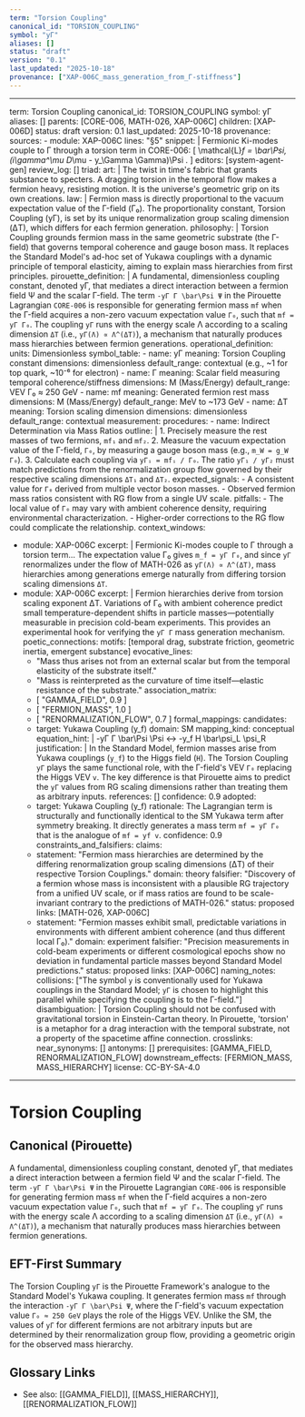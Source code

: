 ```yaml
---
term: "Torsion Coupling"
canonical_id: "TORSION_COUPLING"
symbol: "yΓ"
aliases: []
status: "draft"
version: "0.1"
last_updated: "2025-10-18"
provenance: ["XAP-006C_mass_generation_from_Γ-stiffness"]
---
```


---
term: Torsion Coupling
canonical_id: TORSION_COUPLING
symbol: yΓ
aliases: []
parents: [CORE-006, MATH-026, XAP-006C]
children: [XAP-006D]
status: draft
version: 0.1
last_updated: 2025-10-18
provenance:
  sources:
    - module: XAP-006C
      lines: "§5"
      snippet: |
        Fermionic Ki-modes couple to Γ through a torsion term in CORE-006:
        \[ \mathcal{L}_f = \bar\Psi\, (i\gamma^\mu D_\mu - y_\Gamma \Gamma)\Psi . \]
  editors: [system-agent-gen]
  review_log: []
triad:
  art: |
    The twist in time's fabric that grants substance to specters. A dragging torsion in the temporal flow makes a fermion heavy, resisting motion. It is the universe's geometric grip on its own creations.
  law: |
    Fermion mass is directly proportional to the vacuum expectation value of the Γ-field (Γ₀). The proportionality constant, Torsion Coupling (yΓ), is set by its unique renormalization group scaling dimension (ΔT), which differs for each fermion generation.
  philosophy: |
    Torsion Coupling grounds fermion mass in the same geometric substrate (the Γ-field) that governs temporal coherence and gauge boson mass. It replaces the Standard Model's ad-hoc set of Yukawa couplings with a dynamic principle of temporal elasticity, aiming to explain mass hierarchies from first principles.
pirouette_definition: |
  A fundamental, dimensionless coupling constant, denoted yΓ, that mediates a direct interaction between a fermion field Ψ and the scalar Γ-field. The term `-yΓ Γ \bar\Psi Ψ` in the Pirouette Lagrangian `CORE-006` is responsible for generating fermion mass `mf` when the Γ-field acquires a non-zero vacuum expectation value `Γ₀`, such that `mf = yΓ Γ₀`. The coupling `yΓ` runs with the energy scale Λ according to a scaling dimension `ΔT` (i.e., `yΓ(Λ) ∝ Λ^(ΔT)`), a mechanism that naturally produces mass hierarchies between fermion generations.
operational_definition:
  units: Dimensionless
  symbol_table:
    - name: yΓ
      meaning: Torsion Coupling constant
      dimensions: dimensionless
      default_range: contextual (e.g., ~1 for top quark, ~10⁻⁶ for electron)
    - name: Γ
      meaning: Scalar field measuring temporal coherence/stiffness
      dimensions: M (Mass/Energy)
      default_range: VEV Γ₀ ≈ 250 GeV
    - name: mf
      meaning: Generated fermion rest mass
      dimensions: M (Mass/Energy)
      default_range: MeV to ~173 GeV
    - name: ΔT
      meaning: Torsion scaling dimension
      dimensions: dimensionless
      default_range: contextual
  measurement:
    procedures:
      - name: Indirect Determination via Mass Ratios
        outline: |
          1. Precisely measure the rest masses of two fermions, `mf₁` and `mf₂`.
          2. Measure the vacuum expectation value of the Γ-field, `Γ₀`, by measuring a gauge boson mass (e.g., `m_W = g_W Γ₀`).
          3. Calculate each coupling via `yΓᵢ = mfᵢ / Γ₀`. The ratio `yΓ₁ / yΓ₂` must match predictions from the renormalization group flow governed by their respective scaling dimensions `ΔT₁` and `ΔT₂`.
        expected_signals:
          - A consistent value for `Γ₀` derived from multiple vector boson masses.
          - Observed fermion mass ratios consistent with RG flow from a single UV scale.
        pitfalls:
          - The local value of `Γ₀` may vary with ambient coherence density, requiring environmental characterization.
          - Higher-order corrections to the RG flow could complicate the relationship.
context_windows:
  - module: XAP-006C
    excerpt: |
      Fermionic Ki-modes couple to Γ through a torsion term... The expectation value Γ₀ gives `m_f = yΓ Γ₀`, and since `yΓ` renormalizes under the flow of MATH-026 as `yΓ(Λ) ∝ Λ^(ΔT)`, mass hierarchies among generations emerge naturally from differing torsion scaling dimensions `ΔT`.
  - module: XAP-006C
    excerpt: |
      Fermion hierarchies derive from torsion scaling exponent ΔT. Variations of Γ₀ with ambient coherence predict small temperature-dependent shifts in particle masses—potentially measurable in precision cold-beam experiments. This provides an experimental hook for verifying the `yΓ Γ` mass generation mechanism.
poetic_connections:
  motifs: [temporal drag, substrate friction, geometric inertia, emergent substance]
  evocative_lines:
    - "Mass thus arises not from an external scalar but from the temporal elasticity of the substrate itself."
    - "Mass is reinterpreted as the curvature of time itself—elastic resistance of the substrate."
  association_matrix:
    - [ "GAMMA_FIELD", 0.9 ]
    - [ "FERMION_MASS", 1.0 ]
    - [ "RENORMALIZATION_FLOW", 0.7 ]
formal_mappings:
  candidates:
    - target: Yukawa Coupling (y_f)
      domain: SM
      mapping_kind: conceptual
      equation_hint: |
        -yΓ Γ \bar\Psi \Psi  ↔  -y_f H \bar\psi_L \psi_R
      justification: |
        In the Standard Model, fermion masses arise from Yukawa couplings (`y_f`) to the Higgs field (`H`). The Torsion Coupling `yΓ` plays the same functional role, with the Γ-field's VEV `Γ₀` replacing the Higgs VEV `v`. The key difference is that Pirouette aims to predict the `yΓ` values from RG scaling dimensions rather than treating them as arbitrary inputs.
      references: []
      confidence: 0.9
  adopted:
    - target: Yukawa Coupling (y_f)
      rationale: The Lagrangian term is structurally and functionally identical to the SM Yukawa term after symmetry breaking. It directly generates a mass term `mf = yΓ Γ₀` that is the analogue of `mf = yf v`.
      confidence: 0.9
constraints_and_falsifiers:
  claims:
    - statement: "Fermion mass hierarchies are determined by the differing renormalization group scaling dimensions (ΔT) of their respective Torsion Couplings."
      domain: theory
      falsifier: "Discovery of a fermion whose mass is inconsistent with a plausible RG trajectory from a unified UV scale, or if mass ratios are found to be scale-invariant contrary to the predictions of MATH-026."
      status: proposed
      links: [MATH-026, XAP-006C]
    - statement: "Fermion masses exhibit small, predictable variations in environments with different ambient coherence (and thus different local Γ₀)."
      domain: experiment
      falsifier: "Precision measurements in cold-beam experiments or different cosmological epochs show no deviation in fundamental particle masses beyond Standard Model predictions."
      status: proposed
      links: [XAP-006C]
naming_notes:
  collisions: ["The symbol `y` is conventionally used for Yukawa couplings in the Standard Model; `yΓ` is chosen to highlight this parallel while specifying the coupling is to the Γ-field."]
  disambiguation: |
    Torsion Coupling should not be confused with gravitational torsion in Einstein-Cartan theory. In Pirouette, 'torsion' is a metaphor for a drag interaction with the temporal substrate, not a property of the spacetime affine connection.
crosslinks:
  near_synonyms: []
  antonyms: []
  prerequisites: [GAMMA_FIELD, RENORMALIZATION_FLOW]
  downstream_effects: [FERMION_MASS, MASS_HIERARCHY]
license: CC-BY-SA-4.0
---

# Torsion Coupling

## Canonical (Pirouette)
A fundamental, dimensionless coupling constant, denoted yΓ, that mediates a direct interaction between a fermion field Ψ and the scalar Γ-field. The term `-yΓ Γ \bar\Psi Ψ` in the Pirouette Lagrangian `CORE-006` is responsible for generating fermion mass `mf` when the Γ-field acquires a non-zero vacuum expectation value `Γ₀`, such that `mf = yΓ Γ₀`. The coupling `yΓ` runs with the energy scale Λ according to a scaling dimension `ΔT` (i.e., `yΓ(Λ) ∝ Λ^(ΔT)`), a mechanism that naturally produces mass hierarchies between fermion generations.

## EFT-First Summary
The Torsion Coupling `yΓ` is the Pirouette Framework's analogue to the Standard Model's Yukawa coupling. It generates fermion mass `mf` through the interaction `-yΓ Γ \bar\Psi Ψ`, where the Γ-field's vacuum expectation value `Γ₀ ≈ 250 GeV` plays the role of the Higgs VEV. Unlike the SM, the values of `yΓ` for different fermions are not arbitrary inputs but are determined by their renormalization group flow, providing a geometric origin for the observed mass hierarchy.

## Glossary Links
- See also: [[GAMMA_FIELD]], [[MASS_HIERARCHY]], [[RENORMALIZATION_FLOW]]